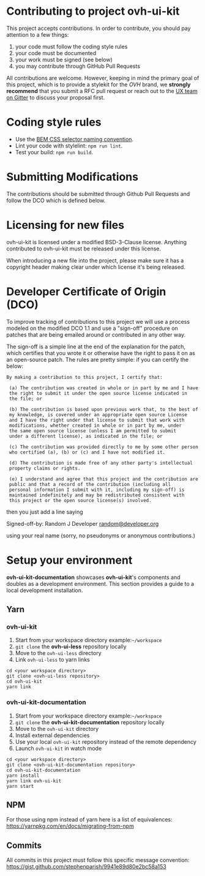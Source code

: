 # Contributing to project ovh-ui-kit

This project accepts contributions. In order to contribute, you should
pay attention to a few things:

1. your code must follow the coding style rules
2. your code must be documented
3. your work must be signed (see below)
4. you may contribute through GitHub Pull Requests

All contributions are welcome. However, keeping in mind the primary goal
of this project, which is to provide a stylekit for the _OVH_ brand, we
**strongly recommend** that you submit a RFC pull request or reach out
to the [UX team on Gitter](https://gitter.im/ovh/ux) to discuss your
proposal first.

# Coding style rules

* Use the [BEM CSS selector naming convention](https://en.bem.info/methodology/naming-convention/).
* Lint your code with stylelint: `npm run lint`.
* Test your build: `npm run build`.

# Submitting Modifications

The contributions should be submitted through Github Pull Requests and
follow the DCO which is defined below.

# Licensing for new files

ovh-ui-kit is licensed under a modified BSD-3-Clause license. Anything
contributed to ovh-ui-kit must be released under this license.

When introducing a new file into the project, please make sure it has a
copyright header making clear under which license it's being released.

# Developer Certificate of Origin (DCO)

To improve tracking of contributions to this project we will use a
process modeled on the modified DCO 1.1 and use a "sign-off" procedure
on patches that are being emailed around or contributed in any other
way.

The sign-off is a simple line at the end of the explanation for the
patch, which certifies that you wrote it or otherwise have the right
to pass it on as an open-source patch.  The rules are pretty simple:
if you can certify the below:

```
By making a contribution to this project, I certify that:

 (a) The contribution was created in whole or in part by me and I have
 the right to submit it under the open source license indicated in
 the file; or

 (b) The contribution is based upon previous work that, to the best of
 my knowledge, is covered under an appropriate open source License
 and I have the right under that license to submit that work with
 modifications, whether created in whole or in part by me, under
 the same open source license (unless I am permitted to submit
 under a different license), as indicated in the file; or

 (c) The contribution was provided directly to me by some other person
 who certified (a), (b) or (c) and I have not modified it.

 (d) The contribution is made free of any other party's intellectual
 property claims or rights.

 (e) I understand and agree that this project and the contribution are
 public and that a record of the contribution (including all
 personal information I submit with it, including my sign-off) is
 maintained indefinitely and may be redistributed consistent with
 this project or the open source license(s) involved.
```

then you just add a line saying

Signed-off-by: Random J Developer <random@developer.org>

using your real name (sorry, no pseudonyms or anonymous contributions.)


# Setup your environment

**ovh-ui-kit-documentation** showcases **ovh-ui-kit**'s components and
doubles as a development environment. This section provides a guide to
a local development installation.

## Yarn

### ovh-ui-kit

1. Start from your workspace directory
    example:`~/workspace`
2. `git clone` the **ovh-ui-less** repository locally
3. Move to the `ovh-ui-less` directory
4. Link `ovh-ui-less` to yarn links

```
cd <your workspace directory>
git clone <ovh-ui-less repository>
cd ovh-ui-kit
yarn link
```

### ovh-ui-kit-documentation

1. Start from your workspace directory
    example:`~/workspace`
2. `git clone` the **ovh-ui-kit-documentation** repository locally
3. Move to the `ovh-ui-kit` directory
4. Install external dependencies
5. Use your local `ovh-ui-kit` repository instead of the remote dependency
6. Launch `ovh-ui-kit` in watch mode

```
cd <your workspace directory>
git clone <ovh-ui-kit-documentation repository>
cd ovh-ui-kit-documentation
yarn install
yarn link ovh-ui-kit
yarn start
```

## NPM

For those using npm instead of yarn here is a list of equivalences: <https://yarnpkg.com/en/docs/migrating-from-npm>

## Commits

All commits in this project must follow this specific message convention: <https://gist.github.com/stephenparish/9941e89d80e2bc58a153>
